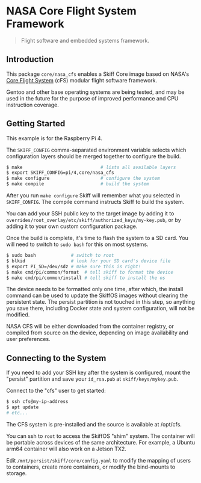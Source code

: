 # NASA Core Flight System Framework

> Flight software and embedded systems framework.

## Introduction

This package `core/nasa_cfs` enables a Skiff Core image based on NASA's [Core
Flight System] (cFS) modular flight software framework.

[Core Flight System]: https://github.com/nasa/cFS

Gentoo and other base operating systems are being tested, and may be used in the
future for the purpose of improved performance and CPU instruction coverage.

## Getting Started

This example is for the Raspberry Pi 4.

The `SKIFF_CONFIG` comma-separated environment variable selects which
configuration layers should be merged together to configure the build.

```sh
$ make                             # lists all available layers
$ export SKIFF_CONFIG=pi/4,core/nasa_cfs
$ make configure                   # configure the system
$ make compile                     # build the system
```

After you run `make configure` Skiff will remember what you selected in
`SKIFF_CONFIG`. The compile command instructs Skiff to build the system.

You can add your SSH public key to the target image by adding it to
`overrides/root_overlay/etc/skiff/authorized_keys/my-key.pub`, or by adding it
to your own custom configuration package.

Once the build is complete, it's time to flash the system to a SD card. You will
need to switch to `sudo bash` for this on most systems.

```sh
$ sudo bash             # switch to root
$ blkid                 # look for your SD card's device file
$ export PI_SD=/dev/sdz # make sure this is right!
$ make cmd/pi/common/format  # tell skiff to format the device
$ make cmd/pi/common/install # tell skiff to install the os
```

The device needs to be formatted only one time, after which, the install command
can be used to update the SkiffOS images without clearing the persistent state.
The persist partition is not touched in this step, so anything you save there,
including Docker state and system configuration, will not be modified.

NASA CFS will be either downloaded from the container registry, or compiled
from source on the device, depending on image availability and user preferences.

## Connecting to the System

If you need to add your SSH key after the system is configured, mount the
"persist" partition and save your `id_rsa.pub` at `skiff/keys/mykey.pub`.

Connect to the "cfs" user to get started:

```sh
$ ssh cfs@my-ip-address
$ apt update
# etc...
```

The CFS system is pre-installed and the source is available at /opt/cfs.

You can ssh to `root` to access the SkiffOS "shim" system. The container will be
portable across devices of the same architecture. For example, a Ubuntu arm64
container will also work on a Jetson TX2.

Edit `/mnt/persist/skiff/core/config.yaml` to modify the mapping of users to
containers, create more containers, or modify the bind-mounts to storage.

